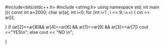 

#include<bits/stdc++.h>
#include <string.h>
using namespace std;
int main (){
const int a=2000;
char ar[a];
int i=0;
for (int i=1 ; i <= 9; i++)
{
	cin >> ar[i];

}
	if (ar[2]==ar[8]&& ar[4]==ar[6] && ar[1]==ar[9] && ar[3]==ar[7])
	cout <<"YES\n";
	else 
	cout << "NO \n";



}
